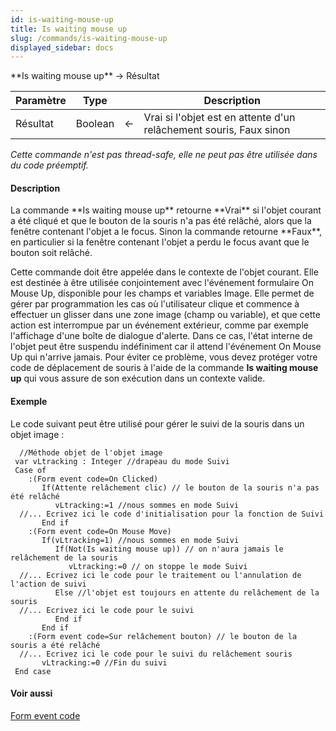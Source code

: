 ```yaml
---
id: is-waiting-mouse-up
title: Is waiting mouse up
slug: /commands/is-waiting-mouse-up
displayed_sidebar: docs
---
```


<!--REF #_command_.Is waiting mouse up.Syntax-->**Is waiting mouse up**  -> Résultat<!-- END REF-->
<!--REF #_command_.Is waiting mouse up.Params-->
| Paramètre | Type |  | Description |
| --- | --- | --- | --- |
| Résultat | Boolean | &#8592; | Vrai si l'objet est en attente d'un relâchement souris, Faux sinon |

<!-- END REF-->

*Cette commande n'est pas thread-safe, elle ne peut pas être utilisée dans du code préemptif.*


#### Description 

<!--REF #_command_.Is waiting mouse up.Summary-->La commande **Is waiting mouse up** retourne **Vrai** si l'objet courant a été cliqué et que le bouton de la souris n'a pas été relâché, alors que la fenêtre contenant l'objet a le focus.<!-- END REF--> Sinon la commande retourne **Faux**, en particulier si la fenêtre contenant l'objet a perdu le focus avant que le bouton soit relâché. 

 Cette commande doit être appelée dans le contexte de l'objet courant. Elle est destinée à être utilisée conjointement avec l'événement formulaire On Mouse Up, disponible pour les champs et variables Image. Elle permet de gérer par programmation les cas où l'utilisateur clique et commence à effectuer un glisser dans une zone image (champ ou variable), et que cette action est interrompue par un événement extérieur, comme par exemple l'affichage d'une boîte de dialogue d'alerte. Dans ce cas, l'état interne de l'objet peut être suspendu indéfiniment car il attend l'événement On Mouse Up qui n'arrive jamais. Pour éviter ce problème, vous devez protéger votre code de déplacement de souris à l'aide de la commande **Is waiting mouse up** qui vous assure de son exécution dans un contexte valide.

#### Exemple 

Le code suivant peut être utilisé pour gérer le suivi de la souris dans un objet image :

```4d
  //Méthode objet de l'objet image
 var vLtracking : Integer //drapeau du mode Suivi
 Case of
    :(Form event code=On Clicked)
       If(Attente relâchement clic) // le bouton de la souris n'a pas été relâché
          vLtracking:=1 //nous sommes en mode Suivi
  //... Ecrivez ici le code d'initialisation pour la fonction de Suivi
       End if
    :(Form event code=On Mouse Move)
       If(vLtracking=1) //nous sommes en mode Suivi
          If(Not(Is waiting mouse up)) // on n'aura jamais le relâchement de la souris
             vLtracking:=0 // on stoppe le mode Suivi
  //... Ecrivez ici le code pour le traitement ou l'annulation de l'action de suivi
          Else //l'objet est toujours en attente du relâchement de la souris
  //... Ecrivez ici le code pour le suivi
          End if
       End if
    :(Form event code=Sur relâchement bouton) // le bouton de la souris a été relâché
  //... Ecrivez ici le code pour le suivi du relâchement souris
       vLtracking:=0 //Fin du suivi
 End case
```

#### Voir aussi 

[Form event code](form-event-code.md)  